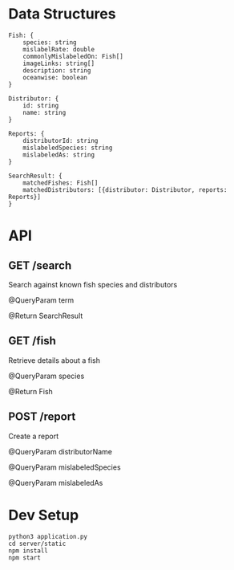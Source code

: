 # Data Structures

```
Fish: {
	species: string
	mislabelRate: double
	commonlyMislabeledOn: Fish[]
	imageLinks: string[]
	description: string
	oceanwise: boolean
}

Distributor: {
	id: string
	name: string
}

Reports: {
	distributorId: string
	mislabeledSpecies: string
	mislabeledAs: string
}

SearchResult: {
	matchedFishes: Fish[]
	matchedDistributors: [{distributor: Distributor, reports: Reports}]
}
```

# API

## GET /search

Search against known fish species and distributors

@QueryParam term

@Return SearchResult

## GET /fish

Retrieve details about a fish

@QueryParam species

@Return Fish

## POST /report

Create a report

@QueryParam distributorName

@QueryParam mislabeledSpecies

@QueryParam mislabeledAs

# Dev Setup

```
python3 application.py
cd server/static
npm install
npm start
```
